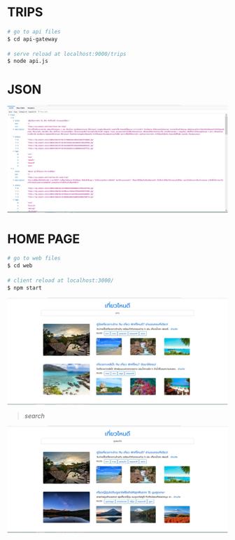 
# TRIPS

```bash
# go to api files
$ cd api-gateway

# serve reload at localhost:9000/trips
$ node api.js
```

# JSON
![image](/web/public/screenshot1.jpg)

# HOME PAGE

```bash
# go to web files
$ cd web

# client reload at localhost:3000/
$ npm start
```

![image](/web/public/screenshot2.jpg)

>_search_

![image](/web/public/screenshot3.jpg)